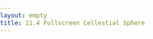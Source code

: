 ```yaml
---
layout: empty
title: 11.4 Fullscreen Cellestial Sphere
---
```


<link rel="stylesheet" type="text/css" href="{{site.baseurl}}/chapter11/maps.css">
<div>
<style>
    body, html {
        width: 100%;
        height: 100%;
        padding: 0;
        margin: 0;
    }

    #stereographic {
        width: 100%;
        height: 100%;
    }
</style>
</div>

<script>
    d3.json('{{site.baseurl}}/chapter11/data/hyg.json', function(error, data) {

        if (error) { console.error(error); }

        // Create the container div
        var div = d3.select('body').append('div').attr('id', 'stereographic');

        // Compute the width and height of the container div
        var width = parseInt(div.style('width'), 10),
            height = parseInt(div.style('height'), 10);

        // Creates the SVG container and set it's dimensions
        var svg = div.append('svg')
            .attr('width', width)
            .attr('height', height);

        // Stores the projection rotation angles
        var rotate = {x: 0, y: 45};

        // Configure the projection
        var projection = d3.geo.stereographic()
            .scale(4.5 * height / Math.PI)
            .translate([width / 2, height / 2])
            .clipAngle(120)
            .rotate([rotate.x, -rotate.y]);

        // Create and configure the geographic path generator
        var path = d3.geo.path().projection(projection);

        // Add the globe outline
        svg.append('path').datum({type: 'Sphere'})
            .attr('class', 'cellestial-globe')
            .attr('d', path);

        // Creates and draw graticule lines
        var graticule = d3.geo.graticule();

        var lines = svg.selectAll('path.graticule').data([graticule()])
            .enter().append('path')
            .attr('class', 'graticule')
            .attr('d', path);

        var rScale = d3.scale.linear()
            .domain(d3.extent(data.features, function(d) { return d.properties.mag; }))
            .range([4, 1]);

        // Compute the radius for the point features
        path.pointRadius(function(d) {
            return d.properties ? rScale(d.properties.mag) : 1;
        });

        // Computes a color scale that approximates the color of the stars
        var cScale = d3.scale.linear()
            .domain([-0.3, 0, 0.6, 0.8, 1.42])
            .range(['#6495ed', '#fff', '#fcff6c', '#ffb439', '#ff4039']);

        // Add the star features to the SVG container
        var stars = svg.selectAll('path.star-color').data(data.features)
            .enter().append('path')
            .attr('class', 'star-color')
            .attr('d', path)
            .attr('fill', function(d) { return cScale(d.properties.color); });

        // Add labels for the stars
        var name = svg.selectAll('text').data(data.features)
            .enter().append('text')
            .attr('class', 'star-label')
            .attr('x', function(d) { return projection(d.geometry.coordinates)[0] + 8; })
            .attr('y', function(d) { return projection(d.geometry.coordinates)[1] + 8; })
            .text(function(d) { return d.properties.name; })
            .attr('fill', 'white');

        var overlay = svg.selectAll('rect').data([rotate])
            .enter().append('rect');

        overlay
            .attr('width', width)
            .attr('height', height)
            .attr('fill-opacity', 0);

        var dragBehavior = d3.behavior.drag()
            .origin(Object)
            .on('drag', drag);

        overlay.call(dragBehavior);

        function drag(d) {
            projection.rotate([(d.x = d3.event.x) / 2, -(d.y = d3.event.y) / 2]);
            stars.attr('d', function(u) {
                var p = path(u);
                return p ? p : 'M 10 10';
            });
            lines.attr('d', path);
            name
                .attr('x', function(d) { return projection(d.geometry.coordinates)[0] + 8; })
                .attr('y', function(d) { return projection(d.geometry.coordinates)[1] + 8; })
        }
    });
</script>